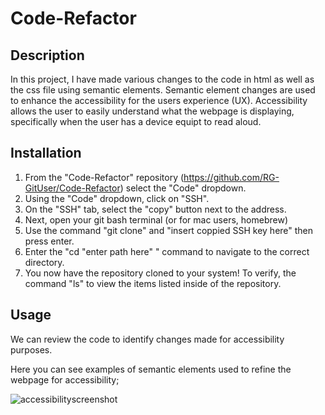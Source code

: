# Code-Refactor

## Description

In this project, I have made various changes to the code in html as well as the css file using semantic elements. Semantic element changes are used to enhance the accessibility for the users experience (UX). Accessibility allows the user to easily understand what the webpage is displaying, specifically when the user has a device equipt to read aloud.

## Installation

1. From the "Code-Refactor" repository (https://github.com/RG-GitUser/Code-Refactor) select the "Code" dropdown.
2. Using the "Code" dropdown, click on "SSH".
3. On the "SSH" tab, select the "copy" button next to  the address.
4. Next, open your git bash terminal (or for mac users, homebrew)
5. Use the command "git clone" and "insert coppied SSH key here" then press enter. 
6. Enter the "cd "enter path here" " command to navigate to the correct directory. 
7. You now have the repository cloned to your system! To verify, the command "ls" to view the items listed inside of the repository. 

## Usage

We can review the code to identify changes made for accessibility purposes. 

Here you can see examples of semantic elements used to refine the webpage for accessibility; 

![accessibilityscreenshot](https://github.com/RG-GitUser/Code-Refactor/assets/139709113/48e5f77b-3c9a-47eb-86be-884974d38971)

